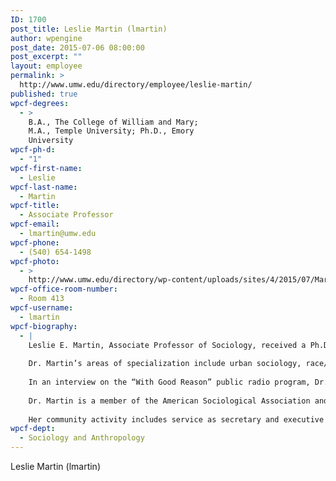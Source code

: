 ```yaml
---
ID: 1700
post_title: Leslie Martin (lmartin)
author: wpengine
post_date: 2015-07-06 08:00:00
post_excerpt: ""
layout: employee
permalink: >
  http://www.umw.edu/directory/employee/leslie-martin/
published: true
wpcf-degrees:
  - >
    B.A., The College of William and Mary;
    M.A., Temple University; Ph.D., Emory
    University
wpcf-ph-d:
  - "1"
wpcf-first-name:
  - Leslie
wpcf-last-name:
  - Martin
wpcf-title:
  - Associate Professor
wpcf-email:
  - lmartin@umw.edu
wpcf-phone:
  - (540) 654-1498
wpcf-photo:
  - >
    http://www.umw.edu/directory/wp-content/uploads/sites/4/2015/07/Martin-Leslie07.jpg
wpcf-office-room-number:
  - Room 413
wpcf-username:
  - lmartin
wpcf-biography:
  - |
    Leslie E. Martin, Associate Professor of Sociology, received a Ph.D. (2003) in sociology from Emory University, an M.A. (1994) in urban studies from Temple University, and a B.A. (1989) in history from The College of William and Mary.
    
    Dr. Martin’s areas of specialization include urban sociology, race/ethnic relations, welfare and poverty, and sociology of education. Her research focuses on issues of neighborhood, community change and attitudes about housing, including public debate and media coverage of affordable housing in growing urban areas. She teaches courses in social problems, urban sociology, sociology of education, social welfare, and a seminar on housing and society. Dr. Martin was awarded a 2011-2012 Mary Washington Faculty Development Grant for the project “Making Sense of Need: Organization Constructions of Homelessness and Solutions.”
    
    In an interview on the “With Good Reason” public radio program, Dr. Martin discussed her research into government’s bias in favor of home ownership. In light of the home foreclosure crisis driving many Americans out of their homes, she suggested it may be time to rethink government efforts to promote homeownership. In addition, she recently published the article “Good Deals for Homebuyers, Not for the Poor: Erasing Poverty from Affordable Housing Discourse” in the Journal of Poverty (2011).
    
    Dr. Martin is a member of the American Sociological Association and the Urban Affairs Association. Before she joined the UMW faculty in 2007, she was Assistant Professor of Sociology at Boise State University. In addition to her research and academic work, Dr. Martin has served as a housing counselor for a fair housing organization and for an AIDS service organization prior to completion of her Ph.D. She also consulted on housing issues with city leadership in Boise, Idaho.
    
    Her community activity includes service as secretary and executive committee member for the Fredericksburg Continuum of Care, a regional coalition of homeless service organizations. She has also served on George Washington Regional Commission’s Affordable Housing Task Force.
wpcf-dept:
  - Sociology and Anthropology
---
```

Leslie Martin (lmartin)